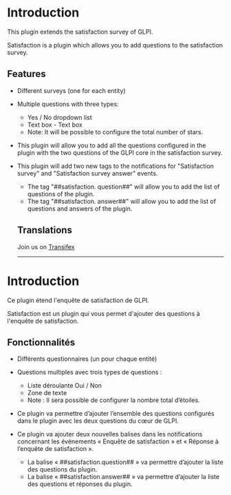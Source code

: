 Introduction
============

This plugin extends the satisfaction survey of GLPI.

Satisfaction is a plugin which allows you to add questions to the satisfaction survey.

Features
--------

* Different surveys (one for each entity)

* Multiple questions with three types: 
    - Yes / No dropdown list
    - Text box - Text box
    - Note: It will be possible to configure the total number of stars.

* This plugin will allow you to add all the questions configured in the plugin with the two questions of the GLPI core in the satisfaction survey.

* This plugin will add two new tags to the notifications for "Satisfaction survey" and "Satisfaction survey answer" events.
  - The tag "##satisfaction. question##" will allow you to add the list of questions of the plugin.
  - The tag "##satisfaction. answer##" will allow you to add the list of questions and answers of the plugin.
  
  Translations
  ------------
  
  Join us on [Transifex](https://www.transifex.com/tsmr/GLPI_satisfaction)

  ------------------------------------------------------------------------------------------------------------------------

Introduction
============

Ce plugin étend l'enquête de satisfaction de GLPI.

Satisfaction est un plugin qui vous permet d'ajouter des questions à l'enquête de satisfaction.

Fonctionnalités
--------

* Différents questionnaires (un pour chaque entité)

* Questions multiples avec trois types de questions : 
    - Liste déroulante Oui / Non
    - Zone de texte 
    - Note : Il sera possible de configurer la nombre total d’étoiles.

* Ce plugin va permettre d’ajouter l’ensemble des questions configurés dans le plugin avec les deux questions du cœur de GLPI.

* Ce plugin va ajouter deux nouvelles balises dans les notifications concernant les événements « Enquête de satisfaction » et « Réponse à l’enquête de satisfaction ».
   - La balise « ##satisfaction.question## » va permettre d’ajouter la liste des questions du plugin.
   - La balise « ##satisfaction.answer## » va permettre d’ajouter la liste des questions et réponses du plugin.